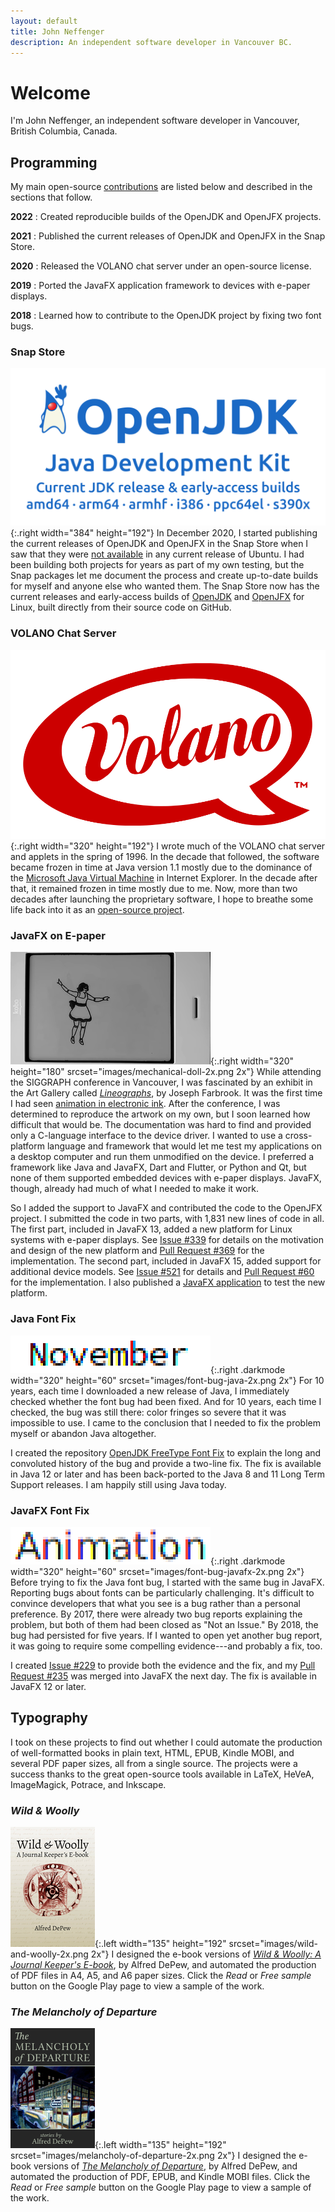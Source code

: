 ```yaml
---
layout: default
title: John Neffenger
description: An independent software developer in Vancouver BC.
---
```


# Welcome

I'm John Neffenger, an independent software developer in Vancouver, British Columbia, Canada.

## Programming

My main open-source [contributions](contributions.html) are listed below and described in the sections that follow.

**2022**
: Created reproducible builds of the OpenJDK and OpenJFX projects.

**2021**
: Published the current releases of OpenJDK and OpenJFX in the Snap Store.

**2020**
: Released the VOLANO chat server under an open-source license.

**2019**
: Ported the JavaFX application framework to devices with e-paper displays.

**2018**
: Learned how to contribute to the OpenJDK project by fixing two font bugs.

### Snap Store

![OpenJDK: Current JDK release & early-access builds](images/openjdk2.svg){:.right width="384" height="192"}
In December 2020, I started publishing the current releases of OpenJDK and OpenJFX in the Snap Store when I saw that they were [not available][openjdk-question] in any current release of Ubuntu.
I had been building both projects for years as part of my own testing, but the Snap packages let me document the process and create up-to-date builds for myself and anyone else who wanted them.
The Snap Store now has the current releases and early-access builds of [OpenJDK][openjdk-snap] and [OpenJFX][openjfx-snap] for Linux, built directly from their source code on GitHub.

### VOLANO Chat Server

![VOLANO speech-balloon logo](images/volano.svg){:.right width="320" height="192"}
I wrote much of the VOLANO chat server and applets in the spring of 1996.
In the decade that followed, the software became frozen in time at Java version 1.1 mostly due to the dominance of the [Microsoft Java Virtual Machine][msjvm] in Internet Explorer.
In the decade after that, it remained frozen in time mostly due to me.
Now, more than two decades after launching the proprietary software, I hope to breathe some life back into it as an [open-source project][volano].

### JavaFX on E-paper

![Still frame of JavaFX animation on e-paper](images/mechanical-doll-1x.png){:.right width="320" height="180" srcset="images/mechanical-doll-2x.png 2x"}
While attending the SIGGRAPH conference in Vancouver, I was fascinated by an exhibit in the Art Gallery called [*Lineographs*][lineographs], by Joseph Farbrook.
It was the first time I had seen [animation in electronic ink][dancer].
After the conference, I was determined to reproduce the artwork on my own, but I soon learned how difficult that would be.
The documentation was hard to find and provided only a C-language interface to the device driver.
I wanted to use a cross-platform language and framework that would let me test my applications on a desktop computer and run them unmodified on the device.
I preferred a framework like Java and JavaFX, Dart and Flutter, or Python and Qt, but none of them supported embedded devices with e-paper displays.
JavaFX, though, already had much of what I needed to make it work.

So I added the support to JavaFX and contributed the code to the OpenJFX project.
I submitted the code in two parts, with 1,831 new lines of code in all.
The first part, included in JavaFX 13, added a new platform for Linux systems with e-paper displays.
See [Issue #339][jfx-339] for details on the motivation and design of the new platform and [Pull Request #369][jfx-369] for the implementation.
The second part, included in JavaFX 15, added support for additional device models.
See [Issue #521][jfx-521] for details and [Pull Request #60][jfx-60] for the implementation.
I also published a [JavaFX application][epd-javafx] to test the new platform.

### Java Font Fix

![Screenshot of Java font bug](images/font-bug-java-1x.png){:.right .darkmode width="320" height="60" srcset="images/font-bug-java-2x.png 2x"}
For 10 years, each time I downloaded a new release of Java, I immediately checked whether the font bug had been fixed.
And for 10 years, each time I checked, the bug was still there: color fringes so severe that it was impossible to use.
I came to the conclusion that I needed to fix the problem myself or abandon Java altogether.

I created the repository [OpenJDK FreeType Font Fix][openjdk-freetype] to explain the long and convoluted history of the bug and provide a two-line fix.
The fix is available in Java 12 or later and has been back-ported to the Java 8 and 11 Long Term Support releases.
I am happily still using Java today.

### JavaFX Font Fix

![Screenshot of JavaFX font bug](images/font-bug-javafx-1x.png){:.right .darkmode width="320" height="60" srcset="images/font-bug-javafx-2x.png 2x"}
Before trying to fix the Java font bug, I started with the same bug in JavaFX.
Reporting bugs about fonts can be particularly challenging.
It's difficult to convince developers that what you see is a bug rather than a personal preference.
By 2017, there were already two bug reports explaining the problem, but both of them had been closed as "Not an Issue."
By 2018, the bug had persisted for five years.
If I wanted to open yet another bug report, it was going to require some compelling evidence---and probably a fix, too.

I created [Issue #229][jfx-229] to provide both the evidence and the fix, and my [Pull Request #235][jfx-235] was merged into JavaFX the next day.
The fix is available in JavaFX 12 or later.

## Typography

I took on these projects to find out whether I could automate the production of well-formatted books in plain text, HTML, EPUB, Kindle MOBI, and several PDF paper sizes, all from a single source.
The projects were a success thanks to the great open-source tools available in LaTeX, HeVeA, ImageMagick, Potrace, and Inkscape.

### *Wild & Woolly*

![Wild & Woolly book cover](images/wild-and-woolly-1x.png){:.left width="135" height="192" srcset="images/wild-and-woolly-2x.png 2x"}
I designed the e-book versions of [*Wild & Woolly: A Journal Keeper's E-book*][play-woolly], by Alfred DePew, and automated the production of PDF files in A4, A5, and A6 paper sizes.
Click the *Read* or *Free sample* button on the Google Play page to view a sample of the work.

### *The Melancholy of Departure*

![The Melancholy of Departure book cover](images/melancholy-of-departure-1x.png){:.left width="135" height="192" srcset="images/melancholy-of-departure-2x.png 2x"}
I designed the e-book versions of [*The Melancholy of Departure*][play-melancholy], by Alfred DePew, and automated the production of PDF, EPUB, and Kindle MOBI files.
Click the *Read* or *Free sample* button on the Google Play page to view a sample of the work.

[openjdk-question]: https://answers.launchpad.net/ubuntu/+source/openjdk-15/+question/693547
[openjdk-snap]: https://snapcraft.io/openjdk
[openjfx-snap]: https://snapcraft.io/openjfx

[msjvm]: https://en.wikipedia.org/wiki/Microsoft_Java_Virtual_Machine
[volano]: https://github.com/jgneff/volano

[lineographs]: http://s2014.siggraph.org/attendees/art-gallery/events/lineographs.html
[dancer]: https://www.farbrook.net/lineographs/
[jfx-339]: https://github.com/javafxports/openjdk-jfx/issues/339
[jfx-369]: https://github.com/javafxports/openjdk-jfx/pull/369
[jfx-521]: https://github.com/javafxports/openjdk-jfx/issues/521
[jfx-60]: https://github.com/openjdk/jfx/pull/60
[epd-javafx]: https://github.com/jgneff/epd-javafx

[openjdk-freetype]: https://github.com/jgneff/openjdk-freetype

[jfx-229]: https://github.com/javafxports/openjdk-jfx/issues/229
[jfx-235]: https://github.com/javafxports/openjdk-jfx/pull/235

[play-woolly]: https://play.google.com/store/books/details/Alfred_DePew_Wild_Woolly?id=8c3_AAAAQBAJ
[play-melancholy]: https://play.google.com/store/books/details/Alfred_DePew_The_Melancholy_of_Departure?id=jc3_AAAAQBAJ
